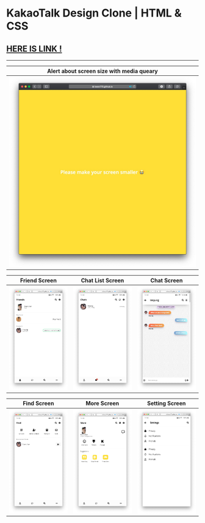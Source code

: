# KakaoTalk Design Clone | HTML & CSS

## [HERE IS LINK !](https://kwon770.github.io/Kakao-Clone/friends.html)

---

| Alert about screen size with media queary |
| :---------------------------------------: |
|     ![](./images/SmallerPreview.jpg)      |

|          Friend Screen          |        Chat List Screen        |          Chat Screen          |
| :-----------------------------: | :----------------------------: | :---------------------------: |
| ![](./images/FriendPreview.jpg) | ![](./images/ChatsPreview.jpg) | ![](./images/ChatPreview.jpg) |

|          Find Screen          |          More Screen          |          Setting Screen          |
| :---------------------------: | :---------------------------: | :------------------------------: |
| ![](./images/FindPreview.jpg) | ![](./images/MorePreview.jpg) | ![](./images/SettingPreview.jpg) |
